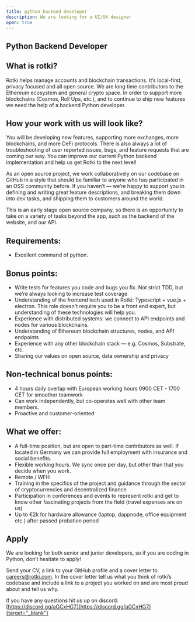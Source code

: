 ```yaml
---
title: python backend developer
description: We are looking for a UI/UX designer
open: true
---
```


## Python Backend Developer

## What is rotki?

Rotki helps manage accounts and blockchain transactions. It’s local-first,
privacy focused and all open source. We are long time contributors to the
Ethereum ecosystem and general crypto space. In order to support more
blockchains (Cosmos, Roll Ups, etc.), and to continue to ship new features
we need the help of a backend Python developer.

## How your work with us will look like?

You will be developing new features, supporting more exchanges, more
blockchains, and more DeFi protocols. There is also always a lot of
troubleshooting of user reported issues, bugs, and feature requests that
are coming our way. You can improve our current Python backend
implementation and help us get Rotki to the next level!

As an open source project, we work collaboratively on our codebase on
GitHub in a style that should be familiar to anyone who has participated
in an OSS community before. If you haven’t — we’re happy to support you in
defining and writing great feature descriptions, and breaking them down
into dev tasks, and shipping them to customers around the world.

This is an early stage open source company, so there is an opportunity to
take on a variety of tasks beyond the app, such as the backend of the
website, and our API.

## Requirements:

* Excellent command of python.

## Bonus points:

* Write tests for features you code and bugs you fix. Not strict TDD,
  but we’re always looking to increase test coverage
* Understanding of the frontend tech used in Rotki: Typescript + vue.js +
  electron. This role doesn't require you to be a front end expert,
  but understanding of these technologies will help you.
* Experience with distributed systems: we connect to API endpoints and
  nodes for various blockchains.
* Understanding of Ethereum blockchain structures, nodes, and API
  endpoints
* Experience with any other blockchain stack — e.g. Cosmos, Substrate,
  etc.
* Sharing our values on open source, data ownership and privacy

## Non-technical bonus points:

* 4 hours daily overlap with European working hours 0900 CET - 1700 CET
  for smoother teamwork
* Can work independently, but co-operates well with other team members.
* Proactive and customer-oriented

## What we offer:

* A full-time position, but are open to part-time contributors as well.
  If located in Germany we can provide full employment with insurance
  and social benefits.
* Flexible working hours. We sync once per day, but other than that you
  decide when you work.
* Remote / WFH
* Training in the specifics of the project and guidance through the
  sector of cryptocurrencies and decentralized finance
* Participation in conferences and events to represent rotki and get to
  know other fascinating projects from the field (travel expenses are on
  us)
* Up to €2k for hardware allowance (laptop, dappnode, office equipment
  etc.) after passed probation period

## Apply

We are looking for both senior and junior developers, so if you are coding
in Python, don’t hesitate to apply!

Send your CV, a link to your GitHub profile and a cover letter to
careers@rotki.com. In the cover letter tell us what you think of rotki’s
codebase and include a link to a project you worked on and are most proud
about and tell us why.

If you have any questions hit us up on discord:
[https://discord.gg/aGCxHG7](https://discord.gg/aGCxHG7){target="_blank"}
